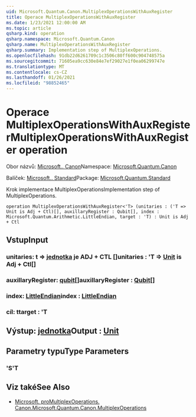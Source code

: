 ```yaml
---
uid: Microsoft.Quantum.Canon.MultiplexOperationsWithAuxRegister
title: Operace MultiplexOperationsWithAuxRegister
ms.date: 1/23/2021 12:00:00 AM
ms.topic: article
qsharp.kind: operation
qsharp.namespace: Microsoft.Quantum.Canon
qsharp.name: MultiplexOperationsWithAuxRegister
qsharp.summary: Implementation step of MultiplexOperations.
ms.openlocfilehash: 91db22d6261709c1c3506c80ff600c904748575a
ms.sourcegitcommit: 71605ea9cc630e84e7ef29027e1f0ea06299747e
ms.translationtype: MT
ms.contentlocale: cs-CZ
ms.lasthandoff: 01/26/2021
ms.locfileid: "98852465"
---
```

# <a name="multiplexoperationswithauxregister-operation"></a><span data-ttu-id="5d23a-102">Operace MultiplexOperationsWithAuxRegister</span><span class="sxs-lookup"><span data-stu-id="5d23a-102">MultiplexOperationsWithAuxRegister operation</span></span>

<span data-ttu-id="5d23a-103">Obor názvů: [Microsoft.. Canon](xref:Microsoft.Quantum.Canon)</span><span class="sxs-lookup"><span data-stu-id="5d23a-103">Namespace: [Microsoft.Quantum.Canon](xref:Microsoft.Quantum.Canon)</span></span>

<span data-ttu-id="5d23a-104">Balíček: [Microsoft.. Standard](https://nuget.org/packages/Microsoft.Quantum.Standard)</span><span class="sxs-lookup"><span data-stu-id="5d23a-104">Package: [Microsoft.Quantum.Standard](https://nuget.org/packages/Microsoft.Quantum.Standard)</span></span>


<span data-ttu-id="5d23a-105">Krok implementace MultiplexOperations</span><span class="sxs-lookup"><span data-stu-id="5d23a-105">Implementation step of MultiplexOperations.</span></span>

```qsharp
operation MultiplexOperationsWithAuxRegister<'T> (unitaries : ('T => Unit is Adj + Ctl)[], auxillaryRegister : Qubit[], index : Microsoft.Quantum.Arithmetic.LittleEndian, target : 'T) : Unit is Adj + Ctl
```


## <a name="input"></a><span data-ttu-id="5d23a-106">Vstup</span><span class="sxs-lookup"><span data-stu-id="5d23a-106">Input</span></span>

### <a name="unitaries--t--unit--is-adj--ctl"></a><span data-ttu-id="5d23a-107">unitaries: t => [jednotka](xref:microsoft.quantum.lang-ref.unit)  je ADJ + CTL []</span><span class="sxs-lookup"><span data-stu-id="5d23a-107">unitaries : 'T => [Unit](xref:microsoft.quantum.lang-ref.unit)  is Adj + Ctl[]</span></span>




### <a name="auxillaryregister--qubit"></a><span data-ttu-id="5d23a-108">auxillaryRegister: [qubit](xref:microsoft.quantum.lang-ref.qubit)[]</span><span class="sxs-lookup"><span data-stu-id="5d23a-108">auxillaryRegister : [Qubit](xref:microsoft.quantum.lang-ref.qubit)[]</span></span>




### <a name="index--littleendian"></a><span data-ttu-id="5d23a-109">index: [LittleEndian](xref:Microsoft.Quantum.Arithmetic.LittleEndian)</span><span class="sxs-lookup"><span data-stu-id="5d23a-109">index : [LittleEndian](xref:Microsoft.Quantum.Arithmetic.LittleEndian)</span></span>




### <a name="target--t"></a><span data-ttu-id="5d23a-110">cíl: t</span><span class="sxs-lookup"><span data-stu-id="5d23a-110">target : 'T</span></span>





## <a name="output--unit"></a><span data-ttu-id="5d23a-111">Výstup: [jednotka](xref:microsoft.quantum.lang-ref.unit)</span><span class="sxs-lookup"><span data-stu-id="5d23a-111">Output : [Unit](xref:microsoft.quantum.lang-ref.unit)</span></span>



## <a name="type-parameters"></a><span data-ttu-id="5d23a-112">Parametry typu</span><span class="sxs-lookup"><span data-stu-id="5d23a-112">Type Parameters</span></span>

### <a name="t"></a><span data-ttu-id="5d23a-113">'S</span><span class="sxs-lookup"><span data-stu-id="5d23a-113">'T</span></span>



## <a name="see-also"></a><span data-ttu-id="5d23a-114">Viz také</span><span class="sxs-lookup"><span data-stu-id="5d23a-114">See Also</span></span>

- [<span data-ttu-id="5d23a-115">Microsoft. proMultiplexOperations. Canon.</span><span class="sxs-lookup"><span data-stu-id="5d23a-115">Microsoft.Quantum.Canon.MultiplexOperations</span></span>](xref:Microsoft.Quantum.Canon.MultiplexOperations)